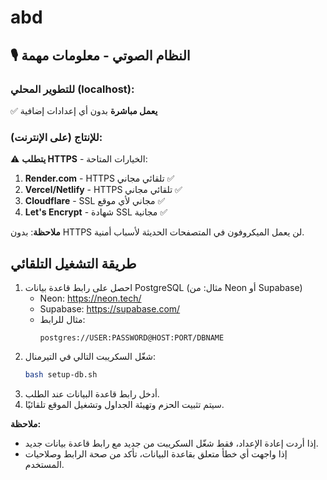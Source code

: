 # abd

## 🎙️ النظام الصوتي - معلومات مهمة

### للتطوير المحلي (localhost):
✅ **يعمل مباشرة** بدون أي إعدادات إضافية

### للإنتاج (على الإنترنت):
⚠️ **يتطلب HTTPS** - الخيارات المتاحة:

1. **Render.com** - HTTPS تلقائي مجاني ✅
2. **Vercel/Netlify** - HTTPS تلقائي مجاني ✅  
3. **Cloudflare** - SSL مجاني لأي موقع ✅
4. **Let's Encrypt** - شهادة SSL مجانية ✅

**ملاحظة**: بدون HTTPS لن يعمل الميكروفون في المتصفحات الحديثة لأسباب أمنية.

## طريقة التشغيل التلقائي

1. احصل على رابط قاعدة بيانات PostgreSQL (مثال: من Neon أو Supabase)
   - Neon: https://neon.tech/
   - Supabase: https://supabase.com/
   - مثال للرابط:
     ```
     postgres://USER:PASSWORD@HOST:PORT/DBNAME
     ```
2. شغّل السكريبت التالي في التيرمنال:
   ```bash
   bash setup-db.sh
   ```
3. أدخل رابط قاعدة البيانات عند الطلب.
4. سيتم تثبيت الحزم وتهيئة الجداول وتشغيل الموقع تلقائيًا.

**ملاحظة:**

- إذا أردت إعادة الإعداد، فقط شغّل السكريبت من جديد مع رابط قاعدة بيانات جديد.
- إذا واجهت أي خطأ متعلق بقاعدة البيانات، تأكد من صحة الرابط وصلاحيات المستخدم.
